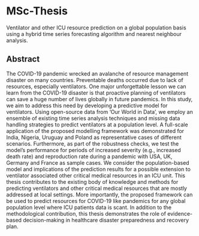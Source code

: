 # MSc-Thesis
Ventilator and other ICU resource prediction on a global population basis using a hybrid time series forecasting algorithm and nearest neighbour analysis.

## Abstract
The COVID-19 pandemic wrecked an avalanche of resource management disaster on many countries. Preventable deaths occurred due to lack of resources, especially ventilators. One major unforgettable lesson we can learn from the COVID-19 disaster is that proactive planning of ventilators can save a huge number of lives globally in future pandemics. In this study, we aim to address this need by developing a predictive model for ventilators. Using open-source data from ‘Our World in Data’, we employ an ensemble of existing time series analysis techniques and missing data handling strategies to predict ventilators at a population level. A full-scale application of the proposed modelling framework was demonstrated for India, Nigeria, Uruguay and Poland as representative cases of different scenarios. Furthermore, as part of the robustness checks, we test the model’s performance for periods of increased severity (e.g., increased death rate) and reproduction rate during a pandemic with USA, UK, Germany and France as sample cases. We consider the population-based model and implications of the prediction results for a possible extension to ventilator associated other critical medical resources in an ICU unit. This thesis contributes to the existing body of knowledge and methods for predicting ventilators and other critical medical resources that are mostly addressed at local settings. More importantly, the proposed framework can be used to predict resources for COVID-19 like pandemics for any global population level where ICU patients data is scant. In addition to the methodological contribution, this thesis demonstrates the role of evidence-based decision-making in healthcare disaster preparedness and recovery plan. 
